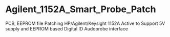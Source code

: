 # Agilent_1152A_Smart_Probe_Patch
PCB, EEPROM file Patching HP/Agilent/Keysight 1152A Active to Support 5V supply and EEPROM based Digital ID Audoprobe interface 


